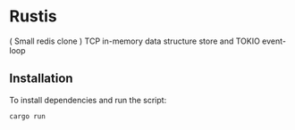 # Rustis


( Small redis clone ) TCP in-memory data structure store and TOKIO event-loop

## Installation

To install dependencies and run the script:

```bash
cargo run
```
